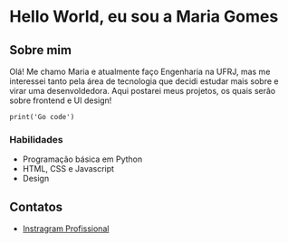 


# Hello World, eu sou a Maria Gomes


## Sobre mim

Olá! Me chamo Maria e atualmente faço Engenharia na UFRJ, mas me interessei tanto pela área de tecnologia que decidi estudar mais sobre e virar uma desenvoldedora. 
Aqui postarei meus projetos, os quais serão sobre frontend e UI design!


```
print('Go code')
```


### Habilidades

* Programação básica em Python
* HTML, CSS e Javascript
* Design


## Contatos

* [Instragram Profissional](https://www.instagram.com/programarias/) 
